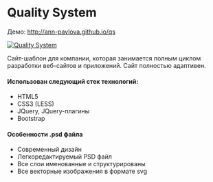 # Quality System
Демо: http://ann-pavlova.github.io/qs

[![Quality System](https://i.imgur.com/JQiWCAq.png)](http://ann-pavlova.github.io/qs)

Сайт-шаблон для компании, которая занимается полным циклом разработки веб-сайтов и приложений. Сайт полностью адаптивен.

#### Использован следующий стек технологий:
- HTML5
- CSS3 (LESS)
- JQuery, JQuery-плагины
- Bootstrap

####  Особенности .psd файла
- Современный дизайн
- Легкоредактируемый PSD файл
- Все слои именованные и структурированы
- Все векторные изображения в формате svg

